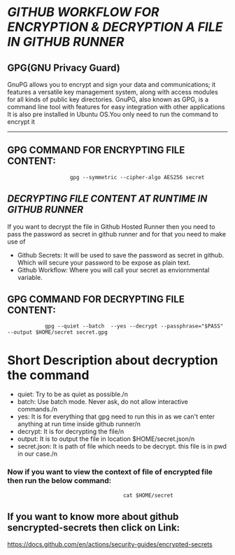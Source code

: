 # ***GITHUB  WORKFLOW FOR ENCRYPTION & DECRYPTION A FILE IN GITHUB RUNNER***

## GPG(GNU Privacy Guard)

 GnuPG allows you to encrypt and sign your data and communications; it features a versatile key management system, along with access modules for all kinds of public key directories. GnuPG, also known as GPG, is a command line tool with features for easy integration with other applications
It is also pre installed in Ubuntu OS.You only need to run the command to encrypt it

***********************
## **GPG COMMAND FOR ENCRYPTING FILE CONTENT:**
                        gpg --symmetric --cipher-algo AES256 secret 

## *DECRYPTING FILE CONTENT AT RUNTIME IN GITHUB RUNNER*

If you want to decrypt the file in Github Hosted Runner then you need to pass the password as secret in github runner and for that you  need to make use of
- Github Secrets: It will be used to save the password as secret in github. Which will secure your password to be expose as plain text.
- Github Workflow: Where you will call your secret as enviornmental variable.

##  **GPG COMMAND FOR DECRYPTING FILE CONTENT:**
                gpg --quiet --batch  --yes --decrypt --passphrase="$PASS"  --output $HOME/secret secret.gpg

# Short Description about decryption the command
 - quiet: Try to be as quiet as possible./n
 - batch: Use batch mode. Never ask, do not allow interactive commands./n
 - yes: It is  for everything that gpg need to run this in as we can't enter anything at run time inside github runner/n
 - decrypt: It is for decrypting the file/n
 - output: It is to output the file in location $HOME/secret.json/n
 - secret.json: It is path of file which needs to be decrypt. this file is in pwd in our case./n 

### **Now if you want to view the context of file of encrypted file then run the below command:**
                                         cat $HOME/secret

## If you want to know more about github sencrypted-secrets then click on Link:
 https://docs.github.com/en/actions/security-guides/encrypted-secrets 

